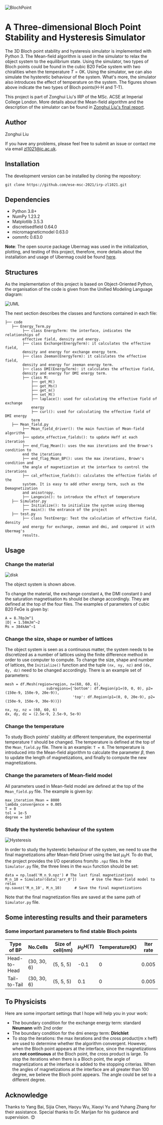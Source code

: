 ![BlochPoint](https://github.com/ese-msc-2021/irp-zl1021/blob/main/figs/BP_project.png)

# A Three-dimensional Bloch Point Stability and Hysteresis Simulator


The 3D Bloch point stability and hysteresis simulator is implemented with Python 3. The Mean-field algorithm is used in the simulator to relax the object system to the equilibrium state. Using the simulator, two types of Bloch points could be found in the cubic B20 FeGe system with two chiralities when the temperature $T = 0\mathrm{K}$. Using the simulator, we can also simulate the hysteretic behaviour of the system. What's more, the simulator also introduces the effect of temperature on the system. The figures shown above indicate the two types of Bloch points(H-H and T-T).

This project is part of Zonghui Liu's IRP of the MSc. ACSE at Imperial College London. More details about the Mean-field algorithm and the description of the simulator can be found in [Zonghui Liu's final report](https://github.com/ese-msc-2021/irp-zl1021/blob/main/reports/zl1021-final-report.pdf).

## Author

Zonghui Liu

If you have any problems, please feel free to submit an issue or contact me via email <zl1021@ic.ac.uk>.

## Installation
The development version can be installed by cloning the repository:

```
git clone https://github.com/ese-msc-2021/irp-zl1021.git
```

## Dependencies

- Python 3.8+
- NumPy 1.23.2
- Matplotlib 3.5.3
- discretisedfield 0.64.0
- micromagneticmodel 0.63.0
- oommfc 0.63.0


**Note**: The open source package Ubermag was used in the initialization, plotting, and testing of this project, therefore, more details about the installation and usage of Ubermag could be found [here](https://ubermag.github.io/).

## Structures

As the implementation of this project is based on Object-Oriented Python, the organisation of the code is given from the Unified Modeling Language diagram:

![UML](https://github.com/ese-msc-2021/irp-zl1021/blob/main/figs/UML.jpeg)

The next section describes the classes and functions contained in each file:

```
├── code
   ├── Energy_Term.py
   		├── class EnergyTerm: the interface, indicates the relationships of 
   		effective field, density and energy.
   		├── class Exchange(EnergyTerm): it calculates the effective field, 
   		density and energy for exchange energy term.
   		├── class Zeeman(EnergyTerm): it calculates the effective field, 
   		density and energy for zeeman energy term.
   		├── class DMI(EnergyTerm): it calculates the effective field, 
   		density and energy for DMI energy term.
   		├── class M:
   			├── get_M()
   			├── get_Ms()
   			├── get_m()
   			├── set_M()
   			├── laplace(): used for calculating the effective field of exchange 
   			energy
   			├── curl(): used for calculating the effective field of DMI energy 
   			term
   ├── Mean_field.py
   		├── Mean_field_driver(): the main function of Mean-field algorithm
   		├── update_effective_fields(): to update Heff at each iteration
   		├── end_flag_Mean(): uses the max iterations and the Brown's condition to 
   		end the iterations
   		├── end_flag_Mean_BP(): uses the max iterations, Brown's condition and 
   		the angle of magnetization at the interface to control the iterations
   		├── cal_effective_fields(): calculates the effective fields of the 
   		system. It is easy to add other energy term, such as the Demagnetization 
   		and anisotropy.
   		├── Langevin(): to introduce the effect of temperature
   ├── Simulator.py
   		├── Initialize(): to initialize the system using Ubermag
   		├── main(): the entrance of the project
   ├── test.py
   		├── class TestEnergy: Test the calculation of effective field, density 
   		and energy for exchange, zeeman and dmi, and compared it with Ubermag's 
   		results.
```

## Usage

### Change the material
![disk](https://github.com/ese-msc-2021/irp-zl1021/blob/main/figs/disk.png)

The object system is shown above.

To change the material, the exchange constant `A`, the DMI constant `D` and the saturation magnetisation `Ms` should be change accordingly. They are defined at the top of the four files. The examples of parameters of cubic B20 FeGe is given by:

```
A = 8.78pJm^1
|D| = 1.58mJm^−2
Ms = 384kAm^−1
```

### Change the size, shape or number of lattices

The object system is seen as a continuous matter, the system needs to be discretized as a number of lattices using the finite difference method in order to use computer to compute. To change the size, shape and number of lattices, the `Initialize()` function and the tuple `(nx, ny, nz)` and `(dx, dy, dz)` need to be changed accordingly. There is an example set of parameters:

```
mesh = df.Mesh(region=region, n=(60, 60, 6),
                   subregions={'bottom': df.Region(p1=(0, 0, 0), p2=(150e-9, 150e-9, 20e-9)),
                               'top': df.Region(p1=(0, 0, 20e-9), p2=(150e-9, 150e-9, 30e-9))})
                               
nx, ny, nz = (60, 60, 6)
dx, dy, dz = (2.5e-9, 2.5e-9, 5e-9)
```

### Change the temperature

To study Bloch points' stability at different temperature, the experimental temperature `T` should be changed. The temperature is defined at the top of the `Mean_field.py` file. There is an example: `T = 0`. The temperature is introduced into the Mean-field algorithm to calculate the parameter $\beta$, then to update the length of magnetizations, and finally to compute the new magnetizations.

### Change the parameters of Mean-field model

All parameters used in Mean-field model are defined at the top of the `Mean_field.py` file. The example is given by:

```
max_iteration_Mean = 8000
lambda_convergence = 0.005
T = 0
tol = 1e-5
degree = 107
```

### Study the hysteretic behaviour of the system
![Hysteresis](https://github.com/ese-msc-2021/irp-zl1021/blob/main/figs/Hysteresis.png)

In order to study the hysteretic behaviour of the system, we need to use the final magnetizations after Mean-field Driver using the last $\mu_0H$. To do that, the project provides the I/O operations from/to `.npz` files. In the `Simulator.py` file, the three lines in the `main` function should be set:

```
data = np.load('M_n_9.npz')	# The last final magnetizations
M_n_10 = Simulator(data['arr_0'])		# Use the Mean-field model to relax
np.savez('M_n_10', M_n_10)		# Save the final magnetizations
```
Note that the final magnetization files are saved at the same path of `Simulator.py` file.

## Some interesting results and their parameters

### Some important parameters to find stable Bloch points

| Type of BP  | No.Cells    | Size of cell(nm)| $\mu_0H(T)$ | Temperature(K)| Iter rate |
| ----------- | ----------- | -------------------------- | ----------- |--------------------------|-----------|
| Head-to-Head| (30, 30, 6) |         (5, 5, 5)          |    -0.1     |      0                   |   0.005   |
| Tail-to-Tail| (30, 30, 6) |         (5, 5, 5)          |     0.1     |      0                   |   0.005   |


## To Physicists

Here are some important settings that I hope will help you in your work:

- The boundary condition for the exchange energy term: standard **Neumann** with 2nd order
- The boundary condition for the dmi energy term: **Dirichlet**
- To stop the iterations: the max iterations and the cross product(m x heff) are used to determine whether the algorithm convergent. However, when the Bloch point appears at the interface, since the magnetizations are **not continuous** at the Bloch point, the cross product is large. To stop the iterations when there is a Bloch point, the angle of magnetizations at the interface is added to the stopping criterias. When the angles of magnetizations at the interface are all greater than 100 degree, we believe the Bloch point appears. The angle could be set to a different degree.


## Acknowledge

Thanks to Yang Bai, Sijia Chen, Haoyu Wu, Xiaoyi Yu and Yuhang Zhang for their assistance. Special thanks to Dr. Marijan for his guidance and supervision. 😊